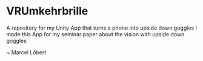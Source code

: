 # VRUmkehrbrille
A repository for my Unity App that turns a phone into upside down goggles
I made this App for my seminar paper about the vision with upside down goggles

~ Marcel Löbert
